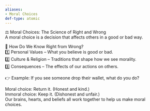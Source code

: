 ```yaml
---
aliases:
- Moral Choices
def-type: atomic
---
```

   
⚖️ Moral Choices: The Science of Right and Wrong   
A moral choice is a decision that affects others in a good or bad way.   
   
🔹 How Do We Know Right from Wrong?   
1️⃣ Personal Values – What you believe is good or bad.   
2️⃣ Culture & Religion – Traditions that shape how we see morality.   
3️⃣ Consequences – The effects of our actions on others.   
   
👉 Example: If you see someone drop their wallet, what do you do?   
   
Moral choice: Return it. (Honest and kind.)   
Immoral choice: Keep it. (Dishonest and unfair.)   
Our brains, hearts, and beliefs all work together to help us make moral choices.